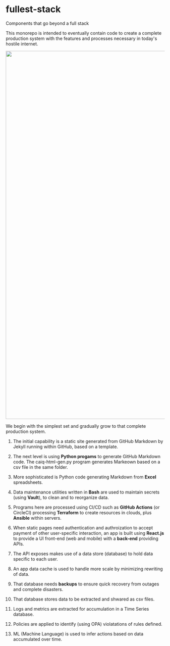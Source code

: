 # fullest-stack
Components that go beyond a full stack

This monorepo is intended to eventually contain code to create a complete production system with the features and processes necessary in today's hostile internet.

<a target="_blank" href="https://res.cloudinary.com/dcajqrroq/image/upload/v1658717953/fullest-stack-flow-3138x1166_fdihf8.jpg"><img width="3138" height="1166" atl="fullest-stack-flow" src="https://res.cloudinary.com/dcajqrroq/image/upload/v1658717953/fullest-stack-flow-3138x1166_fdihf8.jpg"></a>

We begin with the simplest set and gradually grow to that complete production system.

1. The initial capability is a static site generated from GitHub Markdown by Jekyll running within GitHub, based on a template.

1. The next level is using <strong>Python progams</strong> to generate GitHub Markdown code.
   The caiq-html-gen.py program generates Markeown based on a csv file in the same folder.

1. More sophisticated is Python code generating Markdown from <strong>Excel</strong> spreadsheets.

1. Data maintenance utilities written in <strong>Bash</strong> are used to maintain secrets (using <strong>Vault</strong>), to clean and to reorganize data.

1. Programs here are processed using CI/CD such as <strong>GitHub Actions</strong> (or CircleCI) processing <strong>Terraform</strong> to create resources in clouds, plus <strong>Ansible</strong> within servers.

1. When static pages need authentication and authroization to accept payment of other user-specific interaction, an app is built using <strong>React.js</strong> to provide a UI front-end (web and mobile) with a <strong>back-end</strong> providing APIs.

1. The API exposes makes use of a data store (database) to hold data specific to each user.

1. An app data cache is used to handle more scale by minimizing rewriting of data.

1. That database needs <strong>backups</strong> to ensure quick recovery from outages and complete disasters.

1. That database stores data to be extracted and shwared as csv files.

1. Logs and metrics are extracted for accumulation in a Time Series database.

1. Policies are applied to identify (using OPA) violatations of rules defined.

1. ML (Machine Language) is used to infer actions based on data accumulated over time.
